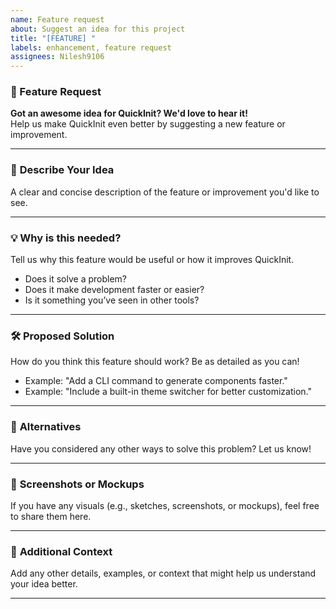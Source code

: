 ```yaml
---
name: Feature request
about: Suggest an idea for this project
title: "[FEATURE] "
labels: enhancement, feature request
assignees: Nilesh9106
---
```


### 🚀 Feature Request  
**Got an awesome idea for QuickInit? We'd love to hear it!**  
Help us make QuickInit even better by suggesting a new feature or improvement.  

---

### 🎯 **Describe Your Idea**  
A clear and concise description of the feature or improvement you'd like to see.  

---

### 💡 **Why is this needed?**  
Tell us why this feature would be useful or how it improves QuickInit.  
- Does it solve a problem?  
- Does it make development faster or easier?  
- Is it something you’ve seen in other tools?  

---

### 🛠️ **Proposed Solution**  
How do you think this feature should work? Be as detailed as you can!  
- Example: "Add a CLI command to generate components faster."  
- Example: "Include a built-in theme switcher for better customization."  

---

### 🔄 **Alternatives**  
Have you considered any other ways to solve this problem? Let us know!  

---

### 📸 **Screenshots or Mockups**  
If you have any visuals (e.g., sketches, screenshots, or mockups), feel free to share them here.  

---

### 🌟 **Additional Context**  
Add any other details, examples, or context that might help us understand your idea better.  

---
